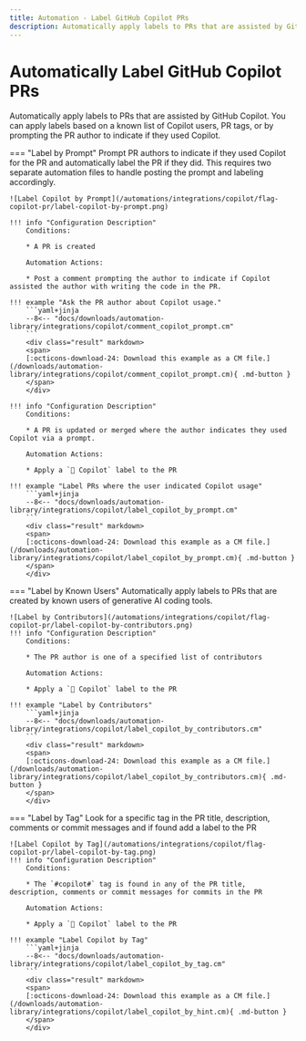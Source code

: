 ```yaml
---
title: Automation - Label GitHub Copilot PRs
description: Automatically apply labels to PRs that are assisted by GitHub Copilot
---
```

# Automatically Label GitHub Copilot PRs
<!-- --8<-- [start:example]-->
Automatically apply labels to PRs that are assisted by GitHub Copilot. You can apply labels based on a known list of Copilot users, PR tags, or by prompting the PR author to indicate if they used Copilot.

=== "Label by Prompt"
    Prompt PR authors to indicate if they used Copilot for the PR and automatically label the PR if they did. This requires two separate automation files to handle posting the prompt and labeling accordingly.

    ![Label Copilot by Prompt](/automations/integrations/copilot/flag-copilot-pr/label-copilot-by-prompt.png)

    !!! info "Configuration Description"
        Conditions:

        * A PR is created

        Automation Actions:

        * Post a comment prompting the author to indicate if Copilot assisted the author with writing the code in the PR.

    !!! example "Ask the PR author about Copilot usage."
        ```yaml+jinja
        --8<-- "docs/downloads/automation-library/integrations/copilot/comment_copilot_prompt.cm"
        ```
        <div class="result" markdown>
        <span>
        [:octicons-download-24: Download this example as a CM file.](/downloads/automation-library/integrations/copilot/comment_copilot_prompt.cm){ .md-button }
        </span>
        </div>

    !!! info "Configuration Description"
        Conditions:

        * A PR is updated or merged where the author indicates they used Copilot via a prompt.

        Automation Actions:

        * Apply a `🤖 Copilot` label to the PR

    !!! example "Label PRs where the user indicated Copilot usage"
        ```yaml+jinja
        --8<-- "docs/downloads/automation-library/integrations/copilot/label_copilot_by_prompt.cm"
        ```
        <div class="result" markdown>
        <span>
        [:octicons-download-24: Download this example as a CM file.](/downloads/automation-library/integrations/copilot/label_copilot_by_prompt.cm){ .md-button }
        </span>
        </div>
=== "Label by Known Users"
    Automatically apply labels to PRs that are created by known users of generative AI coding tools.

    ![Label by Contributors](/automations/integrations/copilot/flag-copilot-pr/label-copilot-by-contributors.png)
    !!! info "Configuration Description"
        Conditions:

        * The PR author is one of a specified list of contributors

        Automation Actions:

        * Apply a `🤖 Copilot` label to the PR

    !!! example "Label by Contributors"
        ```yaml+jinja
        --8<-- "docs/downloads/automation-library/integrations/copilot/label_copilot_by_contributors.cm"
        ```
        <div class="result" markdown>
        <span>
        [:octicons-download-24: Download this example as a CM file.](/downloads/automation-library/integrations/copilot/label_copilot_by_contributors.cm){ .md-button }
        </span>
        </div>
=== "Label by Tag"
    Look for a specific tag  in the PR title, description, comments or commit messages and if found add a label to the PR

    ![Label Copilot by Tag](/automations/integrations/copilot/flag-copilot-pr/label-copilot-by-tag.png)
    !!! info "Configuration Description"
        Conditions:

        * The `#copilot#` tag is found in any of the PR title, description, comments or commit messages for commits in the PR

        Automation Actions:

        * Apply a `🤖 Copilot` label to the PR

    !!! example "Label Copilot by Tag"
        ```yaml+jinja
        --8<-- "docs/downloads/automation-library/integrations/copilot/label_copilot_by_tag.cm"
        ```
        <div class="result" markdown>
        <span>
        [:octicons-download-24: Download this example as a CM file.](/downloads/automation-library/integrations/copilot/label_copilot_by_hint.cm){ .md-button }
        </span>
        </div>
<!-- --8<-- [end:example]-->
